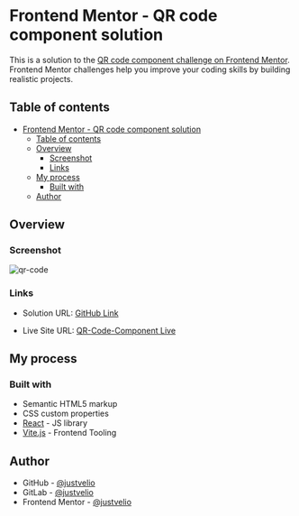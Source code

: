 # Frontend Mentor - QR code component solution

  

This is a solution to the [QR code component challenge on Frontend Mentor](https://www.frontendmentor.io/challenges/qr-code-component-iux_sIO_H). Frontend Mentor challenges help you improve your coding skills by building realistic projects.

  

## Table of contents

  

- [Frontend Mentor - QR code component solution](#frontend-mentor---qr-code-component-solution)
  - [Table of contents](#table-of-contents)
  - [Overview](#overview)
    - [Screenshot](#screenshot)
    - [Links](#links)
  - [My process](#my-process)
    - [Built with](#built-with)
  - [Author](#author)

  

## Overview

  

### Screenshot
![qr-code](https://i.postimg.cc/3Rhnsm7G/Screenshot-2023-11-22-233641.png)
  
### Links

  

- Solution URL: [GitHub Link](https://github.com/justvelio/qr-code)

- Live Site URL: [QR-Code-Component Live](https://qr-code-pearl-delta.vercel.app/)

  

## My process

  

### Built with
- Semantic HTML5 markup
- CSS custom properties
- [React](https://reactjs.org/) - JS library
- [Vite.js](https://vitejs.dev/) - Frontend Tooling

## Author
- GitHub - [@justvelio](https://github.com/justvelio)
- GitLab - [@justvelio](https://gitlab.com/justvelio)
- Frontend Mentor - [@justvelio](https://www.frontendmentor.io/profile/justvelio)
